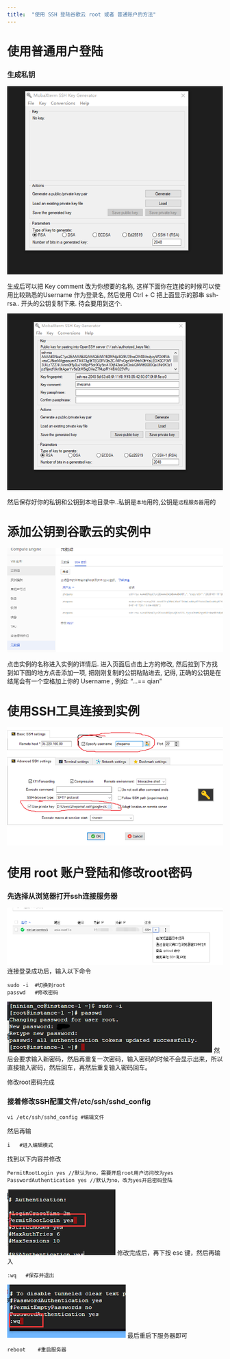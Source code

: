 ```yaml
---
title:  "使用 SSH 登陆谷歌云 root 或者 普通账户的方法"
---
```


#  使用普通用户登陆

### 生成私钥

![image-20200112043711450](../../assets/images/2020-01-02-google-clound-local-login/image-20200112043711450.png)

生成后可以把 Key comment 改为你想要的名称, 这样下面你在连接的时候可以使用比较熟悉的Username 作为登录名, 然后使用 Ctrl + C 把上面显示的那串 ssh-rsa.. 开头的公钥复制下来. 待会要用到这个.

![image-20200112043833424](../../assets/images/2020-01-02-google-clound-local-login/image-20200112043833424.png)

然后保存好你的私钥和公钥到本地目录中..私钥是`本地`用的,公钥是`远程服务器`用的

# 添加公钥到谷歌云的实例中
![image-20200112044032323](../../assets/images/2020-01-02-google-clound-local-login/image-20200112044032323.png)

点击实例的名称进入实例的详情后. 进入页面后点击上方的修改, 然后拉到下方找到如下图的地方点击添加一项, 把刚刚复制的公钥粘贴进去, 记得, 正确的公钥是在结尾会有一个空格加上你的 Username , 例如: “…== qian” 



# 使用SSH工具连接到实例

![image-20200112044256601](../../assets/images/2020-01-02-google-clound-local-login/image-20200112044256601.png)



# 使用 root 账户登陆和修改root密码

### 先选择从浏览器打开ssh连接服务器
[![img](../../assets/images/2020-01-02-google-clound-local-login/2557178057.png)](https://ycb.hk/usr/uploads/2018/03/2557178057.png)
连接登录成功后，输入以下命令

```
sudo -i  #切换到root
passwd   #修改密码
```

[![img](../../assets/images/2020-01-02-google-clound-local-login/2932129962.png)](https://ycb.hk/usr/uploads/2018/03/2932129962.png)
然后会要求输入新密码，然后再重复一次密码，输入密码的时候不会显示出来，所以直接输入密码，然后回车，再然后重复输入密码回车。

修改root密码完成

### 接着修改SSH配置文件/etc/ssh/sshd_config

```
vi /etc/ssh/sshd_config #编辑文件
```

然后再输

```
i   #进入编辑模式
```

找到以下内容并修改

```
PermitRootLogin yes //默认为no，需要开启root用户访问改为yes
PasswordAuthentication yes //默认为no，改为yes开启密码登陆
```

[![img](../../assets/images/2020-01-02-google-clound-local-login/3324977715.png)](https://ycb.hk/usr/uploads/2018/03/3324977715.png)
修改完成后，再下按 esc 键，然后再输入

```
:wq   #保存并退出
```

[![img](../../assets/images/2020-01-02-google-clound-local-login/1145294211.png)](https://ycb.hk/usr/uploads/2018/03/1145294211.png)
最后重启下服务器即可

```
reboot    #重启服务器
```